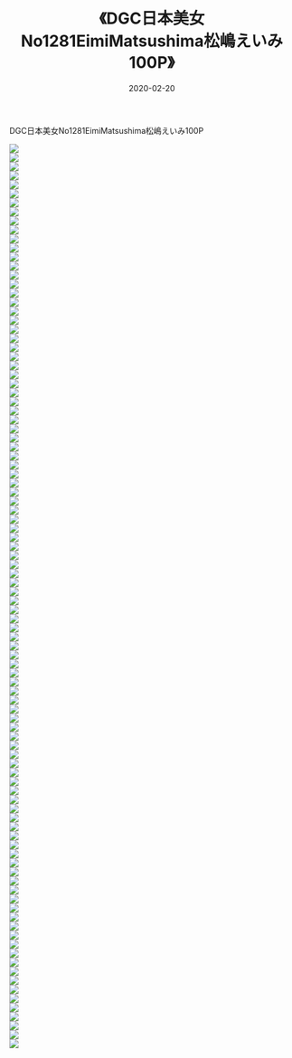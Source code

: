 ﻿---
layout: post
title:  《DGC日本美女No1281EimiMatsushima松嶋えいみ100P》
date:   2020-02-20
img: http://img.660000.xyz/Sharelink/性感/2020/DGC日本美女No1281EimiMatsushima松嶋えいみ100P/000.jpg
categories: [美女, 清纯, 唯美]
---

DGC日本美女No1281EimiMatsushima松嶋えいみ100P

  ![](http://img.660000.xyz/Sharelink/性感/2020/DGC日本美女No1281EimiMatsushima松嶋えいみ100P/001.jpg) <br> ![](http://img.660000.xyz/Sharelink/性感/2020/DGC日本美女No1281EimiMatsushima松嶋えいみ100P/002.jpg) <br> ![](http://img.660000.xyz/Sharelink/性感/2020/DGC日本美女No1281EimiMatsushima松嶋えいみ100P/003.jpg) <br> ![](http://img.660000.xyz/Sharelink/性感/2020/DGC日本美女No1281EimiMatsushima松嶋えいみ100P/004.jpg) <br> ![](http://img.660000.xyz/Sharelink/性感/2020/DGC日本美女No1281EimiMatsushima松嶋えいみ100P/005.jpg) <br> ![](http://img.660000.xyz/Sharelink/性感/2020/DGC日本美女No1281EimiMatsushima松嶋えいみ100P/006.jpg) <br> ![](http://img.660000.xyz/Sharelink/性感/2020/DGC日本美女No1281EimiMatsushima松嶋えいみ100P/007.jpg) <br> ![](http://img.660000.xyz/Sharelink/性感/2020/DGC日本美女No1281EimiMatsushima松嶋えいみ100P/008.jpg) <br> ![](http://img.660000.xyz/Sharelink/性感/2020/DGC日本美女No1281EimiMatsushima松嶋えいみ100P/009.jpg) <br> ![](http://img.660000.xyz/Sharelink/性感/2020/DGC日本美女No1281EimiMatsushima松嶋えいみ100P/010.jpg) <br> ![](http://img.660000.xyz/Sharelink/性感/2020/DGC日本美女No1281EimiMatsushima松嶋えいみ100P/011.jpg) <br> ![](http://img.660000.xyz/Sharelink/性感/2020/DGC日本美女No1281EimiMatsushima松嶋えいみ100P/012.jpg) <br> ![](http://img.660000.xyz/Sharelink/性感/2020/DGC日本美女No1281EimiMatsushima松嶋えいみ100P/013.jpg) <br> ![](http://img.660000.xyz/Sharelink/性感/2020/DGC日本美女No1281EimiMatsushima松嶋えいみ100P/014.jpg) <br> ![](http://img.660000.xyz/Sharelink/性感/2020/DGC日本美女No1281EimiMatsushima松嶋えいみ100P/015.jpg) <br> ![](http://img.660000.xyz/Sharelink/性感/2020/DGC日本美女No1281EimiMatsushima松嶋えいみ100P/016.jpg) <br> ![](http://img.660000.xyz/Sharelink/性感/2020/DGC日本美女No1281EimiMatsushima松嶋えいみ100P/017.jpg) <br> ![](http://img.660000.xyz/Sharelink/性感/2020/DGC日本美女No1281EimiMatsushima松嶋えいみ100P/018.jpg) <br> ![](http://img.660000.xyz/Sharelink/性感/2020/DGC日本美女No1281EimiMatsushima松嶋えいみ100P/019.jpg) <br> ![](http://img.660000.xyz/Sharelink/性感/2020/DGC日本美女No1281EimiMatsushima松嶋えいみ100P/020.jpg) <br> ![](http://img.660000.xyz/Sharelink/性感/2020/DGC日本美女No1281EimiMatsushima松嶋えいみ100P/021.jpg) <br> ![](http://img.660000.xyz/Sharelink/性感/2020/DGC日本美女No1281EimiMatsushima松嶋えいみ100P/022.jpg) <br> ![](http://img.660000.xyz/Sharelink/性感/2020/DGC日本美女No1281EimiMatsushima松嶋えいみ100P/023.jpg) <br> ![](http://img.660000.xyz/Sharelink/性感/2020/DGC日本美女No1281EimiMatsushima松嶋えいみ100P/024.jpg) <br> ![](http://img.660000.xyz/Sharelink/性感/2020/DGC日本美女No1281EimiMatsushima松嶋えいみ100P/025.jpg) <br> ![](http://img.660000.xyz/Sharelink/性感/2020/DGC日本美女No1281EimiMatsushima松嶋えいみ100P/026.jpg) <br> ![](http://img.660000.xyz/Sharelink/性感/2020/DGC日本美女No1281EimiMatsushima松嶋えいみ100P/027.jpg) <br> ![](http://img.660000.xyz/Sharelink/性感/2020/DGC日本美女No1281EimiMatsushima松嶋えいみ100P/028.jpg) <br> ![](http://img.660000.xyz/Sharelink/性感/2020/DGC日本美女No1281EimiMatsushima松嶋えいみ100P/029.jpg) <br> ![](http://img.660000.xyz/Sharelink/性感/2020/DGC日本美女No1281EimiMatsushima松嶋えいみ100P/030.jpg) <br> ![](http://img.660000.xyz/Sharelink/性感/2020/DGC日本美女No1281EimiMatsushima松嶋えいみ100P/031.jpg) <br> ![](http://img.660000.xyz/Sharelink/性感/2020/DGC日本美女No1281EimiMatsushima松嶋えいみ100P/032.jpg) <br> ![](http://img.660000.xyz/Sharelink/性感/2020/DGC日本美女No1281EimiMatsushima松嶋えいみ100P/033.jpg) <br> ![](http://img.660000.xyz/Sharelink/性感/2020/DGC日本美女No1281EimiMatsushima松嶋えいみ100P/034.jpg) <br> ![](http://img.660000.xyz/Sharelink/性感/2020/DGC日本美女No1281EimiMatsushima松嶋えいみ100P/035.jpg) <br> ![](http://img.660000.xyz/Sharelink/性感/2020/DGC日本美女No1281EimiMatsushima松嶋えいみ100P/036.jpg) <br> ![](http://img.660000.xyz/Sharelink/性感/2020/DGC日本美女No1281EimiMatsushima松嶋えいみ100P/037.jpg) <br> ![](http://img.660000.xyz/Sharelink/性感/2020/DGC日本美女No1281EimiMatsushima松嶋えいみ100P/038.jpg) <br> ![](http://img.660000.xyz/Sharelink/性感/2020/DGC日本美女No1281EimiMatsushima松嶋えいみ100P/039.jpg) <br> ![](http://img.660000.xyz/Sharelink/性感/2020/DGC日本美女No1281EimiMatsushima松嶋えいみ100P/040.jpg) <br> ![](http://img.660000.xyz/Sharelink/性感/2020/DGC日本美女No1281EimiMatsushima松嶋えいみ100P/041.jpg) <br> ![](http://img.660000.xyz/Sharelink/性感/2020/DGC日本美女No1281EimiMatsushima松嶋えいみ100P/042.jpg) <br> ![](http://img.660000.xyz/Sharelink/性感/2020/DGC日本美女No1281EimiMatsushima松嶋えいみ100P/043.jpg) <br> ![](http://img.660000.xyz/Sharelink/性感/2020/DGC日本美女No1281EimiMatsushima松嶋えいみ100P/044.jpg) <br> ![](http://img.660000.xyz/Sharelink/性感/2020/DGC日本美女No1281EimiMatsushima松嶋えいみ100P/045.jpg) <br> ![](http://img.660000.xyz/Sharelink/性感/2020/DGC日本美女No1281EimiMatsushima松嶋えいみ100P/046.jpg) <br> ![](http://img.660000.xyz/Sharelink/性感/2020/DGC日本美女No1281EimiMatsushima松嶋えいみ100P/047.jpg) <br> ![](http://img.660000.xyz/Sharelink/性感/2020/DGC日本美女No1281EimiMatsushima松嶋えいみ100P/048.jpg) <br> ![](http://img.660000.xyz/Sharelink/性感/2020/DGC日本美女No1281EimiMatsushima松嶋えいみ100P/049.jpg) <br> ![](http://img.660000.xyz/Sharelink/性感/2020/DGC日本美女No1281EimiMatsushima松嶋えいみ100P/050.jpg) <br> ![](http://img.660000.xyz/Sharelink/性感/2020/DGC日本美女No1281EimiMatsushima松嶋えいみ100P/051.jpg) <br> ![](http://img.660000.xyz/Sharelink/性感/2020/DGC日本美女No1281EimiMatsushima松嶋えいみ100P/052.jpg) <br> ![](http://img.660000.xyz/Sharelink/性感/2020/DGC日本美女No1281EimiMatsushima松嶋えいみ100P/053.jpg) <br> ![](http://img.660000.xyz/Sharelink/性感/2020/DGC日本美女No1281EimiMatsushima松嶋えいみ100P/054.jpg) <br> ![](http://img.660000.xyz/Sharelink/性感/2020/DGC日本美女No1281EimiMatsushima松嶋えいみ100P/055.jpg) <br> ![](http://img.660000.xyz/Sharelink/性感/2020/DGC日本美女No1281EimiMatsushima松嶋えいみ100P/056.jpg) <br> ![](http://img.660000.xyz/Sharelink/性感/2020/DGC日本美女No1281EimiMatsushima松嶋えいみ100P/057.jpg) <br> ![](http://img.660000.xyz/Sharelink/性感/2020/DGC日本美女No1281EimiMatsushima松嶋えいみ100P/058.jpg) <br> ![](http://img.660000.xyz/Sharelink/性感/2020/DGC日本美女No1281EimiMatsushima松嶋えいみ100P/059.jpg) <br> ![](http://img.660000.xyz/Sharelink/性感/2020/DGC日本美女No1281EimiMatsushima松嶋えいみ100P/060.jpg) <br> ![](http://img.660000.xyz/Sharelink/性感/2020/DGC日本美女No1281EimiMatsushima松嶋えいみ100P/061.jpg) <br> ![](http://img.660000.xyz/Sharelink/性感/2020/DGC日本美女No1281EimiMatsushima松嶋えいみ100P/062.jpg) <br> ![](http://img.660000.xyz/Sharelink/性感/2020/DGC日本美女No1281EimiMatsushima松嶋えいみ100P/063.jpg) <br> ![](http://img.660000.xyz/Sharelink/性感/2020/DGC日本美女No1281EimiMatsushima松嶋えいみ100P/064.jpg) <br> ![](http://img.660000.xyz/Sharelink/性感/2020/DGC日本美女No1281EimiMatsushima松嶋えいみ100P/065.jpg) <br> ![](http://img.660000.xyz/Sharelink/性感/2020/DGC日本美女No1281EimiMatsushima松嶋えいみ100P/066.jpg) <br> ![](http://img.660000.xyz/Sharelink/性感/2020/DGC日本美女No1281EimiMatsushima松嶋えいみ100P/067.jpg) <br> ![](http://img.660000.xyz/Sharelink/性感/2020/DGC日本美女No1281EimiMatsushima松嶋えいみ100P/068.jpg) <br> ![](http://img.660000.xyz/Sharelink/性感/2020/DGC日本美女No1281EimiMatsushima松嶋えいみ100P/069.jpg) <br> ![](http://img.660000.xyz/Sharelink/性感/2020/DGC日本美女No1281EimiMatsushima松嶋えいみ100P/070.jpg) <br> ![](http://img.660000.xyz/Sharelink/性感/2020/DGC日本美女No1281EimiMatsushima松嶋えいみ100P/071.jpg) <br> ![](http://img.660000.xyz/Sharelink/性感/2020/DGC日本美女No1281EimiMatsushima松嶋えいみ100P/072.jpg) <br> ![](http://img.660000.xyz/Sharelink/性感/2020/DGC日本美女No1281EimiMatsushima松嶋えいみ100P/073.jpg) <br> ![](http://img.660000.xyz/Sharelink/性感/2020/DGC日本美女No1281EimiMatsushima松嶋えいみ100P/074.jpg) <br> ![](http://img.660000.xyz/Sharelink/性感/2020/DGC日本美女No1281EimiMatsushima松嶋えいみ100P/075.jpg) <br> ![](http://img.660000.xyz/Sharelink/性感/2020/DGC日本美女No1281EimiMatsushima松嶋えいみ100P/076.jpg) <br> ![](http://img.660000.xyz/Sharelink/性感/2020/DGC日本美女No1281EimiMatsushima松嶋えいみ100P/077.jpg) <br> ![](http://img.660000.xyz/Sharelink/性感/2020/DGC日本美女No1281EimiMatsushima松嶋えいみ100P/078.jpg) <br> ![](http://img.660000.xyz/Sharelink/性感/2020/DGC日本美女No1281EimiMatsushima松嶋えいみ100P/079.jpg) <br> ![](http://img.660000.xyz/Sharelink/性感/2020/DGC日本美女No1281EimiMatsushima松嶋えいみ100P/080.jpg) <br> ![](http://img.660000.xyz/Sharelink/性感/2020/DGC日本美女No1281EimiMatsushima松嶋えいみ100P/081.jpg) <br> ![](http://img.660000.xyz/Sharelink/性感/2020/DGC日本美女No1281EimiMatsushima松嶋えいみ100P/082.jpg) <br> ![](http://img.660000.xyz/Sharelink/性感/2020/DGC日本美女No1281EimiMatsushima松嶋えいみ100P/083.jpg) <br> ![](http://img.660000.xyz/Sharelink/性感/2020/DGC日本美女No1281EimiMatsushima松嶋えいみ100P/084.jpg) <br> ![](http://img.660000.xyz/Sharelink/性感/2020/DGC日本美女No1281EimiMatsushima松嶋えいみ100P/085.jpg) <br> ![](http://img.660000.xyz/Sharelink/性感/2020/DGC日本美女No1281EimiMatsushima松嶋えいみ100P/086.jpg) <br> ![](http://img.660000.xyz/Sharelink/性感/2020/DGC日本美女No1281EimiMatsushima松嶋えいみ100P/087.jpg) <br> ![](http://img.660000.xyz/Sharelink/性感/2020/DGC日本美女No1281EimiMatsushima松嶋えいみ100P/088.jpg) <br> ![](http://img.660000.xyz/Sharelink/性感/2020/DGC日本美女No1281EimiMatsushima松嶋えいみ100P/089.jpg) <br> ![](http://img.660000.xyz/Sharelink/性感/2020/DGC日本美女No1281EimiMatsushima松嶋えいみ100P/090.jpg) <br> ![](http://img.660000.xyz/Sharelink/性感/2020/DGC日本美女No1281EimiMatsushima松嶋えいみ100P/091.jpg) <br> ![](http://img.660000.xyz/Sharelink/性感/2020/DGC日本美女No1281EimiMatsushima松嶋えいみ100P/092.jpg) <br> ![](http://img.660000.xyz/Sharelink/性感/2020/DGC日本美女No1281EimiMatsushima松嶋えいみ100P/093.jpg) <br> ![](http://img.660000.xyz/Sharelink/性感/2020/DGC日本美女No1281EimiMatsushima松嶋えいみ100P/094.jpg) <br> ![](http://img.660000.xyz/Sharelink/性感/2020/DGC日本美女No1281EimiMatsushima松嶋えいみ100P/095.jpg) <br> ![](http://img.660000.xyz/Sharelink/性感/2020/DGC日本美女No1281EimiMatsushima松嶋えいみ100P/096.jpg) <br> ![](http://img.660000.xyz/Sharelink/性感/2020/DGC日本美女No1281EimiMatsushima松嶋えいみ100P/097.jpg) <br> ![](http://img.660000.xyz/Sharelink/性感/2020/DGC日本美女No1281EimiMatsushima松嶋えいみ100P/098.jpg) <br> ![](http://img.660000.xyz/Sharelink/性感/2020/DGC日本美女No1281EimiMatsushima松嶋えいみ100P/099.jpg) <br> ![](http://img.660000.xyz/Sharelink/性感/2020/DGC日本美女No1281EimiMatsushima松嶋えいみ100P/100.jpg) <br>